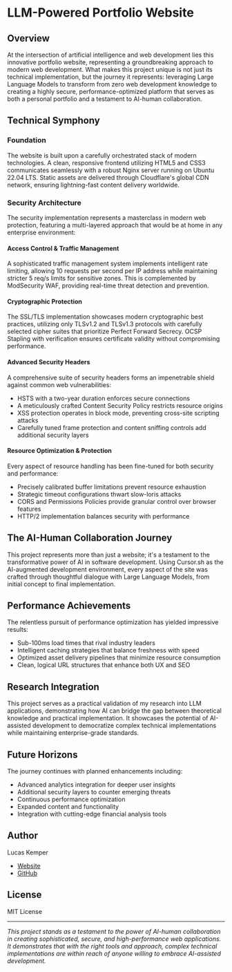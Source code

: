 # LLM-Powered Portfolio Website

## Overview
At the intersection of artificial intelligence and web development lies this innovative portfolio website, representing a groundbreaking approach to modern web development. What makes this project unique is not just its technical implementation, but the journey it represents: leveraging Large Language Models to transform from zero web development knowledge to creating a highly secure, performance-optimized platform that serves as both a personal portfolio and a testament to AI-human collaboration.

## Technical Symphony
### Foundation
The website is built upon a carefully orchestrated stack of modern technologies. A clean, responsive frontend utilizing HTML5 and CSS3 communicates seamlessly with a robust Nginx server running on Ubuntu 22.04 LTS. Static assets are delivered through Cloudflare's global CDN network, ensuring lightning-fast content delivery worldwide.

### Security Architecture
The security implementation represents a masterclass in modern web protection, featuring a multi-layered approach that would be at home in any enterprise environment:

#### Access Control & Traffic Management
A sophisticated traffic management system implements intelligent rate limiting, allowing 10 requests per second per IP address while maintaining stricter 5 req/s limits for sensitive zones. This is complemented by ModSecurity WAF, providing real-time threat detection and prevention.

#### Cryptographic Protection
The SSL/TLS implementation showcases modern cryptographic best practices, utilizing only TLSv1.2 and TLSv1.3 protocols with carefully selected cipher suites that prioritize Perfect Forward Secrecy. OCSP Stapling with verification ensures certificate validity without compromising performance.

#### Advanced Security Headers
A comprehensive suite of security headers forms an impenetrable shield against common web vulnerabilities:
- HSTS with a two-year duration enforces secure connections
- A meticulously crafted Content Security Policy restricts resource origins
- XSS protection operates in block mode, preventing cross-site scripting attacks
- Carefully tuned frame protection and content sniffing controls add additional security layers

#### Resource Optimization & Protection
Every aspect of resource handling has been fine-tuned for both security and performance:
- Precisely calibrated buffer limitations prevent resource exhaustion
- Strategic timeout configurations thwart slow-loris attacks
- CORS and Permissions Policies provide granular control over browser features
- HTTP/2 implementation balances security with performance

## The AI-Human Collaboration Journey
This project represents more than just a website; it's a testament to the transformative power of AI in software development. Using Cursor.sh as the AI-augmented development environment, every aspect of the site was crafted through thoughtful dialogue with Large Language Models, from initial concept to final implementation.

## Performance Achievements
The relentless pursuit of performance optimization has yielded impressive results:
- Sub-100ms load times that rival industry leaders
- Intelligent caching strategies that balance freshness with speed
- Optimized asset delivery pipelines that minimize resource consumption
- Clean, logical URL structures that enhance both UX and SEO

## Research Integration
This project serves as a practical validation of my research into LLM applications, demonstrating how AI can bridge the gap between theoretical knowledge and practical implementation. It showcases the potential of AI-assisted development to democratize complex technical implementations while maintaining enterprise-grade standards.

## Future Horizons
The journey continues with planned enhancements including:
- Advanced analytics integration for deeper user insights
- Additional security layers to counter emerging threats
- Continuous performance optimization
- Expanded content and functionality
- Integration with cutting-edge financial analysis tools


## Author
Lucas Kemper
- [Website](https://lucaskemper.com)
- [GitHub](https://github.com/lucaskemper)

## License
MIT License

---

*This project stands as a testament to the power of AI-human collaboration in creating sophisticated, secure, and high-performance web applications. It demonstrates that with the right tools and approach, complex technical implementations are within reach of anyone willing to embrace AI-assisted development.*

